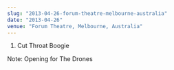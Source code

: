 ```yaml
---
slug: "2013-04-26-forum-theatre-melbourne-australia"
date: "2013-04-26"
venue: "Forum Theatre, Melbourne, Australia"
---
```


 1. Cut Throat Boogie


Note: Opening for The Drones
